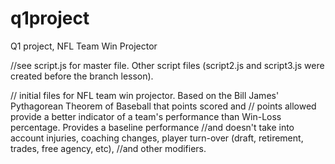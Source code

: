 # q1project
Q1 project, NFL Team Win Projector

//see script.js for master file. Other script files (script2.js and script3.js were created before the branch lesson).

// initial files for NFL team win projector. Based on the Bill James' Pythagorean Theorem of Baseball that points scored and // points allowed provide a better indicator of a team's performance than Win-Loss percentage. Provides a baseline performance //and doesn't take into account injuries, coaching changes, player turn-over (draft, retirement, trades, free agency, etc), //and other modifiers.
